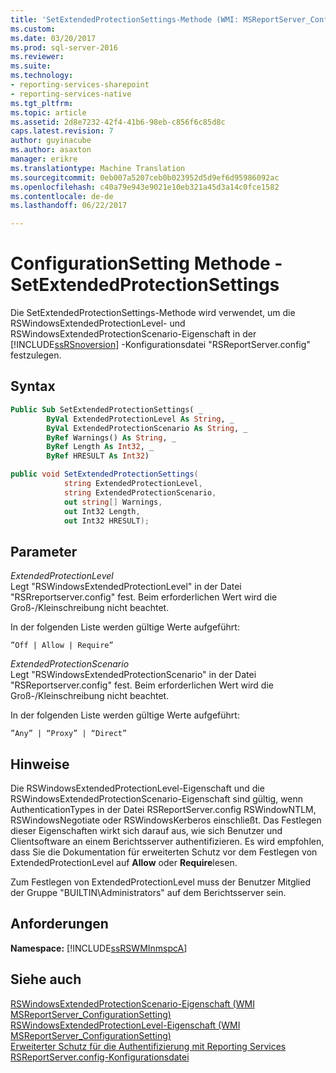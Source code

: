 ```yaml
---
title: 'SetExtendedProtectionSettings-Methode (WMI: MSReportServer_ConfigurationSetting) | Microsoft Docs'
ms.custom: 
ms.date: 03/20/2017
ms.prod: sql-server-2016
ms.reviewer: 
ms.suite: 
ms.technology:
- reporting-services-sharepoint
- reporting-services-native
ms.tgt_pltfrm: 
ms.topic: article
ms.assetid: 2d8e7232-42f4-41b6-98eb-c856f6c85d8c
caps.latest.revision: 7
author: guyinacube
ms.author: asaxton
manager: erikre
ms.translationtype: Machine Translation
ms.sourcegitcommit: 0eb007a5207ceb0b023952d5d9ef6d95986092ac
ms.openlocfilehash: c40a79e943e9021e10eb321a45d3a14c0fce1582
ms.contentlocale: de-de
ms.lasthandoff: 06/22/2017

---
```

# <a name="configurationsetting-method---setextendedprotectionsettings"></a>ConfigurationSetting Methode - SetExtendedProtectionSettings
  Die SetExtendedProtectionSettings-Methode wird verwendet, um die RSWindowsExtendedProtectionLevel- und RSWindowsExtendedProtectionScenario-Eigenschaft in der [!INCLUDE[ssRSnoversion](../../includes/ssrsnoversion-md.md)] -Konfigurationsdatei "RSReportServer.config" festzulegen.  
  
## <a name="syntax"></a>Syntax  
  
```vb  
Public Sub SetExtendedProtectionSettings( _  
        ByVal ExtendedProtectionLevel As String, _  
        ByVal ExtendedProtectionScenario As String, _  
        ByRef Warnings() As String, _  
        ByRef Length As Int32, _  
        ByRef HRESULT As Int32)  
```  
  
```csharp  
public void SetExtendedProtectionSettings(  
            string ExtendedProtectionLevel,  
            string ExtendedProtectionScenario,  
            out string[] Warnings,  
            out Int32 Length,  
            out Int32 HRESULT);  
```  
  
## <a name="parameters"></a>Parameter  
 *ExtendedProtectionLevel*  
 Legt "RSWindowsExtendedProtectionLevel" in der Datei "RSRreportserver.config" fest. Beim erforderlichen Wert wird die Groß-/Kleinschreibung nicht beachtet.  
  
 In der folgenden Liste werden gültige Werte aufgeführt:  
  
 `”Off | Allow | Require”`  
  
 *ExtendedProtectionScenario*  
 Legt "RSWindowsExtendedProtectionScenario" in der Datei "RSReportserver.config" fest. Beim erforderlichen Wert wird die Groß-/Kleinschreibung nicht beachtet.  
  
 In der folgenden Liste werden gültige Werte aufgeführt:  
  
 `”Any” | “Proxy” | “Direct”`  
  
## <a name="remarks"></a>Hinweise  
 Die RSWindowsExtendedProtectionLevel-Eigenschaft und die RSWindowsExtendedProtectionScenario-Eigenschaft sind gültig, wenn AuthenticationTypes in der Datei RSReportServer.config RSWindowNTLM, RSWindowsNegotiate oder RSWindowsKerberos einschließt. Das Festlegen dieser Eigenschaften wirkt sich darauf aus, wie sich Benutzer und Clientsoftware an einem Berichtsserver authentifizieren. Es wird empfohlen, dass Sie die Dokumentation für erweiterten Schutz vor dem Festlegen von ExtendedProtectionLevel auf **Allow** oder **Require**lesen.  
  
 Zum Festlegen von ExtendedProtectionLevel muss der Benutzer Mitglied der Gruppe "BUILTIN\Administrators" auf dem Berichtsserver sein.  
  
## <a name="requirements"></a>Anforderungen  
 **Namespace:** [!INCLUDE[ssRSWMInmspcA](../../includes/ssrswminmspca-md.md)]  
  
## <a name="see-also"></a>Siehe auch  
 [RSWindowsExtendedProtectionScenario-Eigenschaft &#40;WMI MSReportServer_ConfigurationSetting&#41;](../../reporting-services/wmi-provider-library-reference/rswindowsextendedprotectionscenario-property.md)   
 [RSWindowsExtendedProtectionLevel-Eigenschaft &#40;WMI MSReportServer_ConfigurationSetting&#41;](../../reporting-services/wmi-provider-library-reference/rswindowsextendedprotectionlevel-property.md)   
 [Erweiterter Schutz für die Authentifizierung mit Reporting Services](../../reporting-services/security/extended-protection-for-authentication-with-reporting-services.md)   
 [RSReportServer.config-Konfigurationsdatei](../../reporting-services/report-server/rsreportserver-config-configuration-file.md)  
  
  
